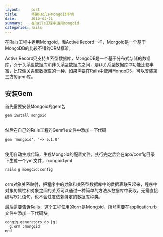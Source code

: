 ```yaml
---
layout:     post
title:      搭建Rails+Mongoid环境
date:       2016-03-01
summary:    在Rails工程中运用mongoid
categories: rails
---
```


在Rails工程中运用Mongoid，和Active Record一样，Mongoid是一个基于MongoDB的比较不错的ORM框架。

Active Record只支持关系型数据库，MongoDB是一个基于分布式存储的数据库，介于关系型数据库和非关系型数据库之间，是非关系型数据库中功能比较丰富，比较像关系型数据库的一种。如果需要在Rails中使用MongoDB，可以安装第三方的gem库。


## 安装Gem

首先需要安装Mongoid的gem包

	gem install mongoid

<br>
然后在自己的Rails工程的Gemfile文件中添加一下代码

	gem 'mongoid', '~> 5.1.0'

<br>
使用自动生成代码，生成Mongoid的配置文件，执行完之后会在app/config目录下生成一个yml文件，mongoid.yml

	rails g mongoid:config

<br>
orm对象关系映射，把程序中的对象和关系型数据库中的数据表联系起来，程序中对象的属性和对象之间的关系可以通过一种简单的方法从数据库中获取，无需直接编写SQL语句，也不会过度依赖特定的数据库种类。

最后需要告诉Rails，这个工程使用的orm是Mongoid，所以需要在application.rb文件中添加一下代码块。

	congig.generators do |g|
	  g.orm :mongoid
	end





